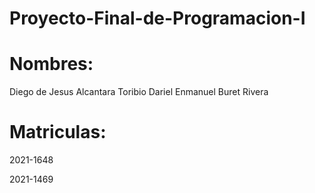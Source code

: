 # Proyecto-Final-de-Programacion-I
# Nombres:
Diego de Jesus Alcantara Toribio
Dariel Enmanuel Buret Rivera

# Matriculas:
2021-1648

2021-1469
